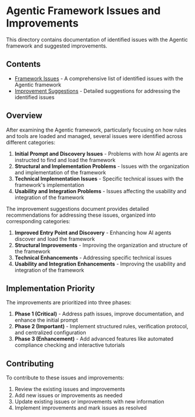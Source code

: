 # Agentic Framework Issues and Improvements

This directory contains documentation of identified issues with the Agentic framework and suggested improvements.

## Contents

- [Framework Issues](framework_issues.md) - A comprehensive list of identified issues with the Agentic framework
- [Improvement Suggestions](improvement_suggestions.md) - Detailed suggestions for addressing the identified issues

## Overview

After examining the Agentic framework, particularly focusing on how rules and tools are loaded and managed, several issues were identified across different categories:

1. **Initial Prompt and Discovery Issues** - Problems with how AI agents are instructed to find and load the framework
2. **Structural and Implementation Problems** - Issues with the organization and implementation of the framework
3. **Technical Implementation Issues** - Specific technical issues with the framework's implementation
4. **Usability and Integration Problems** - Issues affecting the usability and integration of the framework

The improvement suggestions document provides detailed recommendations for addressing these issues, organized into corresponding categories:

1. **Improved Entry Point and Discovery** - Enhancing how AI agents discover and load the framework
2. **Structural Improvements** - Improving the organization and structure of the framework
3. **Technical Enhancements** - Addressing specific technical issues
4. **Usability and Integration Enhancements** - Improving the usability and integration of the framework

## Implementation Priority

The improvements are prioritized into three phases:

1. **Phase 1 (Critical)** - Address path issues, improve documentation, and enhance the initial prompt
2. **Phase 2 (Important)** - Implement structured rules, verification protocol, and centralized configuration
3. **Phase 3 (Enhancement)** - Add advanced features like automated compliance checking and interactive tutorials

## Contributing

To contribute to these issues and improvements:

1. Review the existing issues and improvements
2. Add new issues or improvements as needed
3. Update existing issues or improvements with new information
4. Implement improvements and mark issues as resolved
